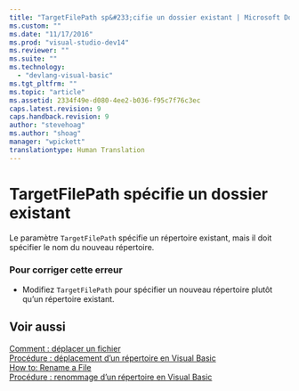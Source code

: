 ```yaml
---
title: "TargetFilePath sp&#233;cifie un dossier existant | Microsoft Docs"
ms.custom: ""
ms.date: "11/17/2016"
ms.prod: "visual-studio-dev14"
ms.reviewer: ""
ms.suite: ""
ms.technology: 
  - "devlang-visual-basic"
ms.tgt_pltfrm: ""
ms.topic: "article"
ms.assetid: 2334f49e-d080-4ee2-b036-f95c7f76c3ec
caps.latest.revision: 9
caps.handback.revision: 9
author: "stevehoag"
ms.author: "shoag"
manager: "wpickett"
translationtype: Human Translation
---
```

# TargetFilePath sp&#233;cifie un dossier existant
Le paramètre `TargetFilePath` spécifie un répertoire existant, mais il doit spécifier le nom du nouveau répertoire.  
  
### Pour corriger cette erreur  
  
-   Modifiez `TargetFilePath` pour spécifier un nouveau répertoire plutôt qu’un répertoire existant.  
  
## Voir aussi  
 [Comment : déplacer un fichier](../../visual-basic/developing-apps/programming/drives-directories-files/how-to-move-a-file.md)   
 [Procédure : déplacement d’un répertoire en Visual Basic](http://msdn.microsoft.com/fr-fr/0f26d1ef-c0a0-4445-8eb0-9b7d0490411c)   
 [How to: Rename a File](../../visual-basic/developing-apps/programming/drives-directories-files/how-to-rename-a-file.md)   
 [Procédure : renommage d’un répertoire en Visual Basic](http://msdn.microsoft.com/fr-fr/780c7afc-a03c-4b01-865a-510fe331b1cc)